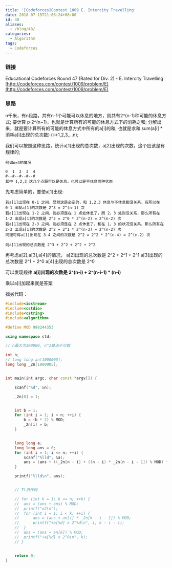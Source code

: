 ```yaml
---
title: '[Codeforces]Contest 1009 E. Intercity Travelling'
date: 2018-07-15T21:06:24+08:00
id: 48
aliases:
  - /blog/48/
categories:
  - Algorithm
tags:
  - Codeforces
---
```


### 链接
Educational Codeforces Round 47 (Rated for Div. 2) - E. Intercity Travelling
[http://codeforces.com/contest/1009/problem/E](http://codeforces.com/contest/1009/problem/E)


### 思路

n千米，有n段路，共有n-1个可能可以休息的地方，则共有2^(n-1)种可能的休息方式;
要计算 p⋅2^(n−1)，也就是计算所有的可能的休息方式下的消耗之和;
分解出来，就是要计算所有的可能的休息方式中所有的a[i]的和;
也就是求和 sum(a[i] * 消耗a[i]出现的总次数) (i->1,2,3,...n);

我们可以按照这种思路，统计a[1]出现的总次数，a[2]出现的次数，这个应该是有规律的;
```
例如n=4的情况

0  1  2  3  4
#--#--#--#--#
其中 1,2,3 这几个点既可以是休息，也可以是不休息两种状态
```

先考虑简单的，要使a[1]出现:
```
若a[1]出现在 0-1 之间，显然这是必定的，和 1,2,3 休息与不休息都没关系，有所以在 0-1 出现a[1]的次数是 2^3 = 2^(n-1) 次
若a[1]出现在 1-2 之间，则必须是在 1 点处休息了，而 2，3 处则没关系，那么所有在 1-2 出现a[1]的次数是 2^2 = 2^0 * 2^(n-2) = 2^(n-2) 次
若a[1]出现在 2-3 之间，则必须是在 2 点休息了，和在 1，3 的状况没关系，那么所有在 2-3 出现a[1]的次数是 2^2 = 2^1 * 2^(n-3) = 2^(n-2) 次
同理可得a[1]出现在 3-4 之间的次数是 2^2 = 2^2 * 2^(n-4) = 2^(n-2) 次

则a[1]出现的总次数是 2^3 + 2^2 + 2^2 + 2^2
```
再考虑a[2],a[3],a[4]的情况，
a[2]出现的总次数是 2^2 + 2^1 + 2^1
a[3]出现的总次数是 2^1 + 2^0
a[4]出现的总次数是 2^0


可以发现规律
**a[i]出现的次数是 2^(n-i) + 2^(n-i-1) * (n-i)**

乘以a[i]加起来就是答案


拙劣代码：
```cpp
#include<iostream>
#include<cstdio>
#include<cstring>
#include<algorithm>

#define MOD 998244353

using namespace std;

// n最大为100000, n^2算法不可取

int n;
// long long an[1000005];
long long _2n[1000005];


int main(int argc, char const *argv[]) {

	scanf("%d", &n);

	_2n[0] = 1;


	int b = 1;
	for (int i = 1; i < n; ++i) {
		b = (b * 2) % MOD;
		_2n[i] = b;
	}


	long long a;
	long long ans = 0;
	for (int i = 1; i <= n; ++i) {
		scanf("%lld", &a);
		ans = (ans + ((_2n[n - i] + ((n - i) * _2n[n - i - 1]) % MOD) * a) % MOD) % MOD;
	}

	printf("%lld\n", ans);


	// TL旧代码

	// for (int k = 1; k <= n; ++k) {
	// 	ans = (ans + ans) % MOD;
	// 	printf("x2\n");
	// 	for (int i = 1; i < k; ++i) {
	// 		ans = (ans + an[i] * _2n[k - i - 1]) % MOD;
	// 		printf("+a[%d] x 2^%d\n", i, k - i - 1);
	// 	}
	// 	ans = (ans + an[k]) % MOD;
	// 	printf("+a[%d] x 2^0\n", k);
	// }


	return 0;
}
```
